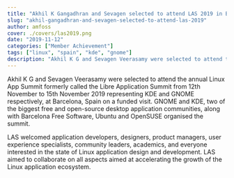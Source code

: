 ```yaml
---
title: "Akhil K Gangadhran and Sevagen selected to attend LAS 2019 in Barcelona, Spain"
slug: "akhil-gangadhran-and-sevagen-selected-to-attend-las-2019"
author: amfoss
cover: ./covers/las2019.png
date: "2019-11-12"
categories: ["Member Achievement"]
tags: ["linux", "spain", "kde", "gnome"]
description: "Akhil K G and Sevagen Veerasamy were selected to attend the annual Linux App Summit formerly called the Libre Application Summit from 12th November to 15th November 2019 representing KDE and GNOME respectively, at Barcelona, Spain on a funded visit."
---
```


Akhil K G and Sevagen Veerasamy were selected to attend the annual Linux App Summit formerly called the Libre Application Summit from 12th November to 15th November 2019 representing KDE and GNOME respectively, at Barcelona, Spain on a funded visit. GNOME and KDE, two of the biggest free and open-source desktop application communities, along with Barcelona Free Software, Ubuntu and OpenSUSE organised the summit. 

LAS welcomed application developers, designers, product managers, user experience specialists, community leaders, academics, and everyone interested in the state of Linux application design and development. LAS aimed to collaborate on all aspects aimed at accelerating the growth of the Linux application ecosystem.
